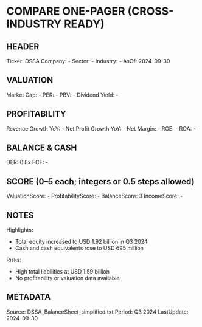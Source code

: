 # COMPARE ONE-PAGER (CROSS-INDUSTRY READY)

## HEADER
Ticker: DSSA
Company: -
Sector: -
Industry: -
AsOf: 2024-09-30

## VALUATION
Market Cap: -
PER: -
PBV: -
Dividend Yield: -

## PROFITABILITY
Revenue Growth YoY: -
Net Profit Growth YoY: -
Net Margin: -
ROE: -
ROA: -

## BALANCE & CASH
DER: 0.8x
FCF: -

## SCORE (0–5 each; integers or 0.5 steps allowed)
ValuationScore: -
ProfitabilityScore: -
BalanceScore: 3
IncomeScore: -

## NOTES
Highlights:
- Total equity increased to USD 1.92 billion in Q3 2024
- Cash and cash equivalents rose to USD 695 million

Risks:
- High total liabilities at USD 1.59 billion
- No profitability or valuation data available

## METADATA
Source: DSSA_BalanceSheet_simplified.txt
Period: Q3 2024
LastUpdate: 2024-09-30